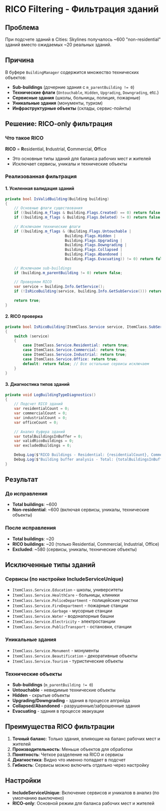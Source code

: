 # RICO Filtering - Фильтрация зданий

## Проблема
При подсчете зданий в Cities: Skylines получалось ~600 "non-residential" зданий вместо ожидаемых ~20 реальных зданий.

## Причина
В буфере `BuildingManager` содержится множество технических объектов:
- **Sub-buildings** (дочерние здания с `m_parentBuilding != 0`)
- **Технические флаги** (`Untouchable`, `Hidden`, `Upgrading`, `Downgrading`, etc.)
- **Сервисные здания** (школы, больницы, полиция, пожарные)
- **Уникальные здания** (монументы, туризм)
- **Инфраструктурные объекты** (склады, сервис-пойнты)

## Решение: RICO-only фильтрация

### Что такое RICO
**RICO** = **R**esidential, **I**ndustrial, **C**ommercial, **O**ffice
- Это основные типы зданий для баланса рабочих мест и жителей
- Исключает сервисы, уникалы и технические объекты

### Реализованная фильтрация

#### 1. Усиленная валидация зданий
```csharp
private bool IsValidBuilding(Building building)
{
    // Основные флаги существования
    if ((building.m_flags & Building.Flags.Created) == 0) return false;
    if ((building.m_flags & Building.Flags.Deleted) != 0) return false;
    
    // Исключаем технические флаги
    if ((building.m_flags & (Building.Flags.Untouchable | 
                           Building.Flags.Hidden | 
                           Building.Flags.Upgrading | 
                           Building.Flags.Downgrading | 
                           Building.Flags.Collapsed | 
                           Building.Flags.Abandoned | 
                           Building.Flags.Evacuating)) != 0) return false;
    
    // Исключаем sub-buildings
    if (building.m_parentBuilding != 0) return false;
    
    // Проверяем RICO
    var service = building.Info.GetService();
    if (!IsRicoBuilding(service, building.Info.GetSubService())) return false;
    
    return true;
}
```

#### 2. RICO проверка
```csharp
private bool IsRicoBuilding(ItemClass.Service service, ItemClass.SubService subService)
{
    switch (service)
    {
        case ItemClass.Service.Residential: return true;
        case ItemClass.Service.Commercial: return true;
        case ItemClass.Service.Industrial: return true;
        case ItemClass.Service.Office: return true;
        default: return false; // Все остальные сервисы исключаем
    }
}
```

#### 3. Диагностика типов зданий
```csharp
private void LogBuildingTypeDiagnostics()
{
    // Подсчет RICO зданий
    var residentialCount = 0;
    var commercialCount = 0;
    var industrialCount = 0;
    var officeCount = 0;
    
    // Анализ буфера зданий
    var totalBuildingsInBuffer = 0;
    var validRicoBuildings = 0;
    var excludedBuildings = 0;
    
    Debug.Log($"RICO Buildings - Residential: {residentialCount}, Commercial: {commercialCount}, Industrial: {industrialCount}, Office: {officeCount}");
    Debug.Log($"Building buffer analysis - Total: {totalBuildingsInBuffer}, Valid RICO: {validRicoBuildings}, Excluded: {excludedBuildings}");
}
```

## Результат

### До исправления
- **Total buildings**: ~600
- **Non-residential**: ~600 (включая сервисы, уникалы, технические объекты)

### После исправления
- **Total buildings**: ~20
- **RICO buildings**: ~20 (только Residential, Commercial, Industrial, Office)
- **Excluded**: ~580 (сервисы, уникалы, технические объекты)

## Исключенные типы зданий

### Сервисы (по настройке IncludeServiceUnique)
- `ItemClass.Service.Education` - школы, университеты
- `ItemClass.Service.HealthCare` - больницы, клиники
- `ItemClass.Service.PoliceDepartment` - полицейские участки
- `ItemClass.Service.FireDepartment` - пожарные станции
- `ItemClass.Service.Garbage` - мусорные станции
- `ItemClass.Service.Water` - водонапорные башни
- `ItemClass.Service.Electricity` - электростанции
- `ItemClass.Service.PublicTransport` - остановки, станции

### Уникальные здания
- `ItemClass.Service.Monument` - монументы
- `ItemClass.Service.Beautification` - декоративные объекты
- `ItemClass.Service.Tourism` - туристические объекты

### Технические объекты
- **Sub-buildings** (`m_parentBuilding != 0`)
- **Untouchable** - невидимые технические объекты
- **Hidden** - скрытые объекты
- **Upgrading/Downgrading** - здания в процессе апгрейда
- **Collapsed/Abandoned** - разрушенные/заброшенные здания
- **Evacuating** - здания в процессе эвакуации

## Преимущества RICO фильтрации

1. **Точный баланс**: Только здания, влияющие на баланс рабочих мест и жителей
2. **Производительность**: Меньше объектов для обработки
3. **Понятность**: Четкое разделение на RICO и сервисы
4. **Диагностика**: Видно что именно попадает в подсчет
5. **Гибкость**: Сервисы можно включить отдельно через настройку

## Настройки

- **IncludeServiceUnique**: Включение сервисов и уникалов в анализ (по умолчанию выключено)
- **RICO-only**: Основной режим для баланса рабочих мест и жителей
